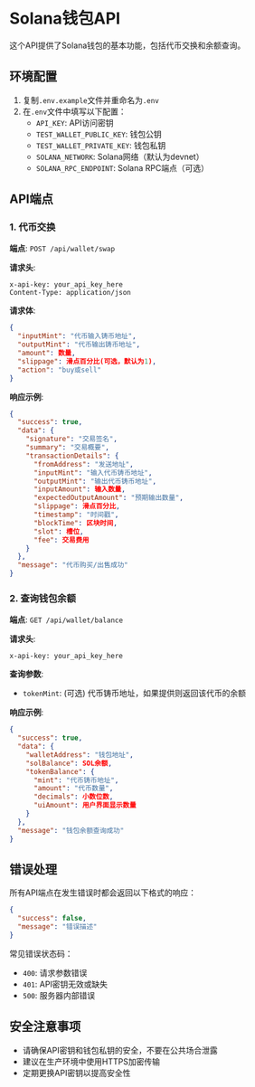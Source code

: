 # Solana钱包API

这个API提供了Solana钱包的基本功能，包括代币交换和余额查询。

## 环境配置

1. 复制`.env.example`文件并重命名为`.env`
2. 在`.env`文件中填写以下配置：
   - `API_KEY`: API访问密钥
   - `TEST_WALLET_PUBLIC_KEY`: 钱包公钥
   - `TEST_WALLET_PRIVATE_KEY`: 钱包私钥
   - `SOLANA_NETWORK`: Solana网络（默认为devnet）
   - `SOLANA_RPC_ENDPOINT`: Solana RPC端点（可选）

## API端点

### 1. 代币交换

**端点**: `POST /api/wallet/swap`

**请求头**:
```
x-api-key: your_api_key_here
Content-Type: application/json
```

**请求体**:
```json
{
  "inputMint": "代币输入铸币地址",
  "outputMint": "代币输出铸币地址",
  "amount": 数量,
  "slippage": 滑点百分比(可选，默认为1),
  "action": "buy或sell"
}
```

**响应示例**:
```json
{
  "success": true,
  "data": {
    "signature": "交易签名",
    "summary": "交易概要",
    "transactionDetails": {
      "fromAddress": "发送地址",
      "inputMint": "输入代币铸币地址",
      "outputMint": "输出代币铸币地址",
      "inputAmount": 输入数量,
      "expectedOutputAmount": "预期输出数量",
      "slippage": 滑点百分比,
      "timestamp": "时间戳",
      "blockTime": 区块时间,
      "slot": 槽位,
      "fee": 交易费用
    }
  },
  "message": "代币购买/出售成功"
}
```

### 2. 查询钱包余额

**端点**: `GET /api/wallet/balance`

**请求头**:
```
x-api-key: your_api_key_here
```

**查询参数**:
- `tokenMint`: (可选) 代币铸币地址，如果提供则返回该代币的余额

**响应示例**:
```json
{
  "success": true,
  "data": {
    "walletAddress": "钱包地址",
    "solBalance": SOL余额,
    "tokenBalance": {
      "mint": "代币铸币地址",
      "amount": "代币数量",
      "decimals": 小数位数,
      "uiAmount": 用户界面显示数量
    }
  },
  "message": "钱包余额查询成功"
}
```

## 错误处理

所有API端点在发生错误时都会返回以下格式的响应：

```json
{
  "success": false,
  "message": "错误描述"
}
```

常见错误状态码：
- `400`: 请求参数错误
- `401`: API密钥无效或缺失
- `500`: 服务器内部错误

## 安全注意事项

- 请确保API密钥和钱包私钥的安全，不要在公共场合泄露
- 建议在生产环境中使用HTTPS加密传输
- 定期更换API密钥以提高安全性